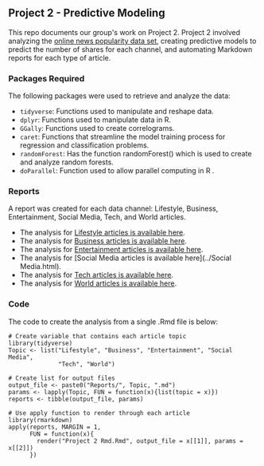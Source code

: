 ## Project 2 - Predictive Modeling

This repo documents our group's work on Project 2.  Project 2 involved analyzing the [online news popularity data set](https://archive.ics.uci.edu/ml/datasets/Online+News+Popularity), creating predictive models to predict the number of shares for each channel, and automating Markdown reports for each type of article.  

### Packages Required 
The following packages were used to retrieve and analyze the data:  
* `tidyverse`: Functions used to manipulate and reshape data.  
* `dplyr`: Functions used to manipulate data in R.  
* `GGally`: Functions used to create correlograms.  
* `caret`: Functions that streamline the model training process for regression and classification problems.  
* `randomForest`: Has the function randomForest() which is used to create and analyze random forests.  
* `doParallel`: Function used to allow parallel computing in R  .

### Reports
A report was created for each data channel: Lifestyle, Business, Entertainment, Social Media, Tech, and World articles.

* The analysis for [Lifestyle articles is available here](../Lifestyle.html).
* The analysis for [Business articles is available here](../Business.html).
* The analysis for [Entertainment articles is available here](Entertainment.html).
* The analysis for [Social Media articles is available here](../Social Media.html).
* The analysis for [Tech articles is available here](../Tech.html).
* The analysis for [World articles is available here](../World.html).

### Code
The code to create the analysis from a single .Rmd file is below:
```{r, eval = FALSE}
# Create variable that contains each article topic 
library(tidyverse)
Topic <- list("Lifestyle", "Business", "Entertainment", "Social Media",
              "Tech", "World")

# Create list for output files
output_file <- paste0("Reports/", Topic, ".md")
params <- lapply(Topic, FUN = function(x){list(topic = x)})
reports <- tibble(output_file, params)

# Use apply function to render through each article
library(rmarkdown)
apply(reports, MARGIN = 1, 
      FUN = function(x){
        render("Project 2 Rmd.Rmd", output_file = x[[1]], params = x[[2]])
      })
```